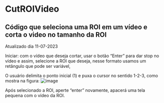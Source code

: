 # CutROIVideo 
## Código que seleciona uma ROI em um vídeo e corta o video no tamanho da ROI
Atualizado dia 11-07-2023

Iniciar: com o vídeo que deseja cortar, usar o botão “Enter” para dar stop no vídeo e assim, selecione a ROI que deseja, 
nesse formato usamos um retângulo que pode ser variável,

O usuário delimita o ponto inicial (1) e puxa o cursor no sentido 1-2-3, como mostra na figura:
![image](https://github.com/Photobiomedical-Instrumentation-Group/CutROIVideo/assets/32850913/0c70ed49-d54a-4902-91ca-fdaa869f0ceb)

Após selecionado a ROI, aperte “enter” novamente, apacerá uma tela pequena com o vídeo da ROI. 
